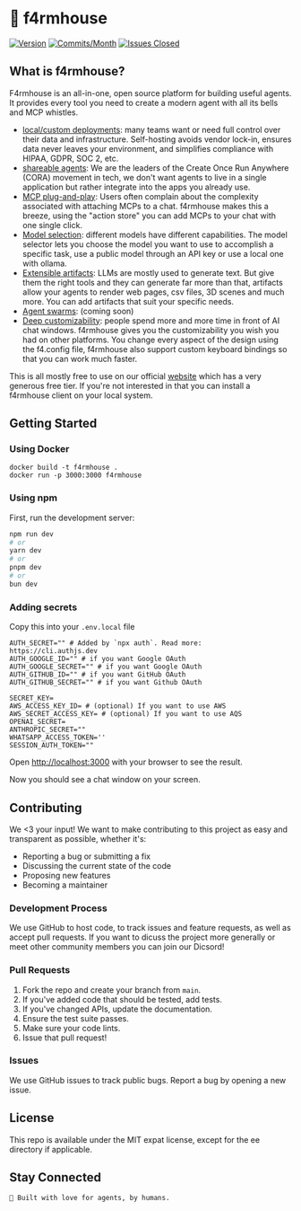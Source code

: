 # 🏡 f4rmhouse

[![Version](https://img.shields.io/badge/version-1.0.0-blue.svg)](https://github.com/f4rmhouse/f4-client)
[![Commits/Month](https://img.shields.io/github/commit-activity/m/f4rmhouse/f4-client)](https://github.com/f4rmhouse/f4-client/commits/main)
[![Issues Closed](https://img.shields.io/github/issues-closed/f4rmhouse/f4-client)](https://github.com/f4rmhouse/f4-client/issues?q=is%3Aissue+is%3Aclosed)
## What is f4rmhouse?

F4rmhouse is an all-in-one, open source platform for building useful agents. It provides every tool you need to create a modern agent with all its bells and MCP whistles. 

* [local/custom deployments](https://f4rmhouse.com): many teams want or need full control over their data and infrastructure. Self-hosting avoids vendor lock-in, ensures data never leaves your environment, and simplifies compliance with HIPAA, GDPR, SOC 2, etc.
* [shareable agents](https://f4rmhouse.com): We are the leaders of the Create Once Run Anywhere (CORA) movement in tech, we don't want agents to live in a single application but rather integrate into the apps you already use.
* [MCP plug-and-play](https://f4rmhouse.com): Users often complain about the complexity associated with attaching MCPs to a chat. f4rmhouse makes this a breeze, using the "action store" you can add MCPs to your chat with one single click. 
* [Model selection](https://f4rmhouse.com): different models have different capabilities. The model selector lets you choose the model you want to use to accomplish a specific task, use a public model through an API key or use a local one with ollama.
* [Extensible artifacts](https://f4rmhouse.com): LLMs are mostly used to generate text. But give them the right tools and they can generate far more than that, artifacts allow your agents to render web pages, csv files, 3D scenes and much more. You can add artifacts that suit your specific needs.
* [Agent swarms](https://f4rmhouse.com): (coming soon)
* [Deep customizability](https://f4rmhouse.com): people spend more and more time in front of AI chat windows. f4rmhouse gives you the customizability you wish you had on other platforms. You change every aspect of the design using the f4.config file, f4rmhouse also support custom keyboard bindings so that you can work much faster.

This is all mostly free to use on our official [website](https://f4rmhouse.com) which has a very generous free tier. If you're not interested in that you can install a f4rmhouse client on your local system. 

## Getting Started

### Using Docker

```
docker build -t f4rmhouse .
docker run -p 3000:3000 f4rmhouse
```

### Using npm

First, run the development server:

```bash
npm run dev
# or
yarn dev
# or
pnpm dev
# or
bun dev
```

### Adding secrets

Copy this into your `.env.local` file

```
AUTH_SECRET="" # Added by `npx auth`. Read more: https://cli.authjs.dev
AUTH_GOOGLE_ID="" # if you want Google OAuth
AUTH_GOOGLE_SECRET="" # if you want Google OAuth
AUTH_GITHUB_ID="" # if you want GitHub OAuth
AUTH_GITHUB_SECRET="" # if you want Github OAuth
  
SECRET_KEY= 
AWS_ACCESS_KEY_ID= # (optional) If you want to use AWS 
AWS_SECRET_ACCESS_KEY= # (optional) If you want to use AQS
OPENAI_SECRET= 
ANTHROPIC_SECRET=""
WHATSAPP_ACCESS_TOKEN=''
SESSION_AUTH_TOKEN=""
```

Open [http://localhost:3000](http://localhost:3000) with your browser to see the result.

Now you should see a chat window on your screen.

## Contributing

We <3 your input! We want to make contributing to this project as easy and transparent as possible, whether it's:

- Reporting a bug or submitting a fix
- Discussing the current state of the code
- Proposing new features
- Becoming a maintainer

### Development Process

We use GitHub to host code, to track issues and feature requests, as well as accept pull requests. If you want to dicuss the project more generally or meet other community members you can join our Dicsord! 

### Pull Requests

1. Fork the repo and create your branch from `main`.
2. If you've added code that should be tested, add tests.
3. If you've changed APIs, update the documentation.
4. Ensure the test suite passes.
5. Make sure your code lints.
6. Issue that pull request!

### Issues

We use GitHub issues to track public bugs. Report a bug by opening a new issue.

## License

This repo is available under the MIT expat license, except for the ee directory if applicable.

## Stay Connected

    🏡 Built with love for agents, by humans.
